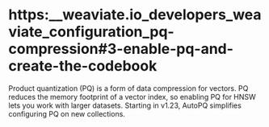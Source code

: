 # https:\_\_weaviate.io_developers_weaviate_configuration_pq-compression#3-enable-pq-and-create-the-codebook

Product quantization (PQ) is a form of data compression for vectors. PQ reduces the memory footprint of a vector index, so enabling PQ for HNSW lets you work with larger datasets. Starting in v1.23, AutoPQ simplifies configuring PQ on new collections.
